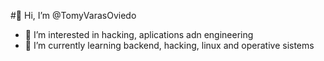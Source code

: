 #👋 Hi, I’m @TomyVarasOviedo
- 👀 I’m interested in hacking, aplications adn engineering
- 🌱 I’m currently learning backend, hacking, linux and operative sistems

<!---
TomyVarasOviedo/TomyVarasOviedo is a ✨ special ✨ repository because its `README.md` (this file) appears on your GitHub profile.
You can click the Preview link to take a look at your changes.
--->
